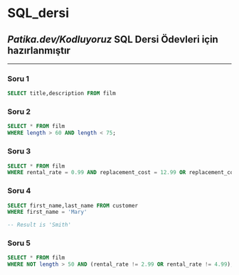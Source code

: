 # SQL_dersi 
## *Patika.dev/Kodluyoruz* **SQL Dersi Ödevleri** için hazırlanmıştır
---
### Soru 1

``` SQL 
SELECT title,description FROM film
``` 

### Soru 2
``` SQL
SELECT * FROM film
WHERE length > 60 AND length < 75;
```
### Soru 3
``` SQL
SELECT * FROM film
WHERE rental_rate = 0.99 AND replacement_cost = 12.99 OR replacement_cost = 28.99;
```
### Soru 4
``` SQL
SELECT first_name,last_name FROM customer
WHERE first_name = 'Mary'

-- Result is 'Smith'
```
### Soru 5
``` SQL
SELECT * FROM film
WHERE NOT length > 50 AND (rental_rate != 2.99 OR rental_rate != 4.99);
```
